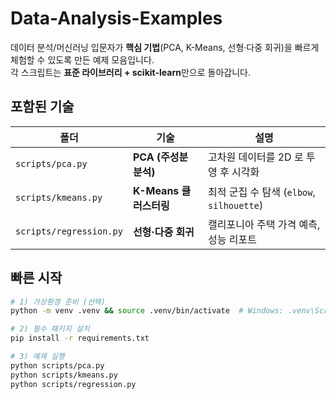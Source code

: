 # Data-Analysis-Examples

데이터 분석/머신러닝 입문자가 **핵심 기법**(PCA, K-Means, 선형·다중 회귀)을 빠르게 체험할 수 있도록 만든 예제 모음입니다.  
각 스크립트는 **표준 라이브러리 + scikit-learn**만으로 돌아갑니다.

## 포함된 기술
| 폴더 | 기술 | 설명 |
|------|------|------|
| `scripts/pca.py` | **PCA (주성분 분석)** | 고차원 데이터를 2D 로 투영 후 시각화 |
| `scripts/kmeans.py` | **K-Means 클러스터링** | 최적 군집 수 탐색 (`elbow`, `silhouette`) |
| `scripts/regression.py` | **선형·다중 회귀** | 캘리포니아 주택 가격 예측, 성능 리포트 |

## 빠른 시작

```bash
# 1) 가상환경 준비 (선택)
python -m venv .venv && source .venv/bin/activate  # Windows: .venv\Scripts\Activate

# 2) 필수 패키지 설치
pip install -r requirements.txt

# 3) 예제 실행
python scripts/pca.py
python scripts/kmeans.py
python scripts/regression.py
